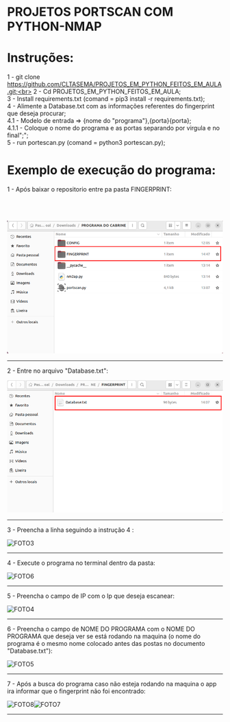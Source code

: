 # PROJETOS PORTSCAN COM PYTHON-NMAP<br>

# Instruções:<br>

1 - git clone https://github.com/CLTASEMA/PROJETOS_EM_PYTHON_FEITOS_EM_AULA.git;<br>
2 - Cd PROJETOS_EM_PYTHON_FEITOS_EM_AULA;<br>
3 - Install requirements.txt (comand = pip3 install -r requirements.txt);<br>
4 - Alimente a Database.txt com as informações referentes do fingerprint que deseja procurar;<br>
4.1 - Modelo de entrada => {nome do "programa"},{porta}{porta};<br>
4.1.1 - Coloque o nome do programa e as portas separando por virgula e no final";";<br>
5 - run portescan.py (comand = python3 portescan.py);<br>

# Exemplo de execução do programa:
1 - Após baixar o repositorio entre pa pasta FINGERPRINT:<br><br><br><br>

![FOTO1.png](https://github.com/CLTASEMA/PROJETOS_EM_PYTHON_FEITOS_EM_AULA/blob/main/FOTO1%20.png)

<hr>

2 -  Entre no arquivo "Database.txt":

![FOTO2.png](https://github.com/CLTASEMA/PROJETOS_EM_PYTHON_FEITOS_EM_AULA/blob/main/FOTO2.png)

<hr>

3  - Preencha a linha seguindo a instrução 4 : 

![FOTO3](https://github.com/CLTASEMA/PROJETOS_EM_PYTHON_FEITOS_EM_AULA/assets/143286412/aa52d99e-31f5-4571-b2c4-b83adde6dfd3)

<hr>

4 - Execute o programa no terminal dentro da pasta:

![FOTO6](https://github.com/CLTASEMA/PROJETOS_EM_PYTHON_FEITOS_EM_AULA/assets/143286412/b76eec82-4e92-4151-8e5c-81bb9184388c)


<hr>


5 - Preencha o campo de IP com o Ip que deseja escanear:

![FOTO4](https://github.com/CLTASEMA/PROJETOS_EM_PYTHON_FEITOS_EM_AULA/assets/143286412/3209fd87-405f-440b-886d-5c41205ebbdb)

<hr>

6 - Preencha o campo de NOME DO PROGRAMA com o NOME DO PROGRAMA que deseja ver se está rodando na maquina (o nome do programa é o mesmo nome colocado antes das postas no documento "Database.txt"):


![FOTO5](https://github.com/CLTASEMA/PROJETOS_EM_PYTHON_FEITOS_EM_AULA/assets/143286412/bcb91ff3-e3b2-41be-8aa2-5d006efeb1e6)


<hr>

7 -  Após a busca do programa caso não esteja rodando na maquina o app ira informar que o fingerprint não foi encontrado:


![FOTO8](https://github.com/CLTASEMA/PROJETOS_EM_PYTHON_FEITOS_EM_AULA/assets/143286412/fe127e8f-26f7-4e8b-8622-fb1af6b908a1)![FOTO7](https://github.com/CLTASEMA/PROJETOS_EM_PYTHON_FEITOS_EM_AULA/assets/143286412/1bfd36c3-ee6d-4ae5-a7f3-9f76051f7c95) 



<hr>


